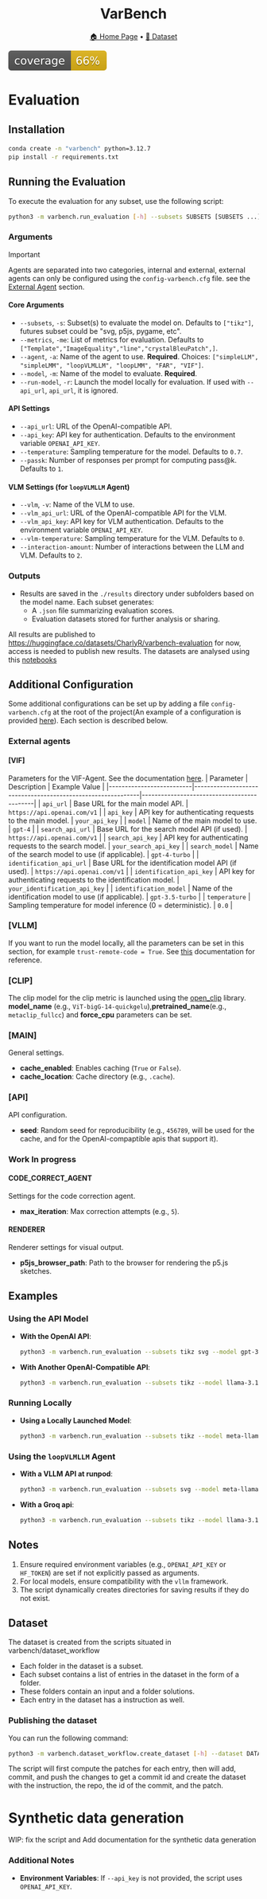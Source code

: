 <h1 align="center">
 VarBench
</h1>

<p align="center">  <a href="https://github.com/VarBench-SE/VarBench">🏠 Home Page</a> • <a href="https://huggingface.co/datasets/CharlyR/varbench">🤗 Dataset</a>   </p>

![](DOC/images/coverage.svg)


# Evaluation

## Installation

```sh
conda create -n "varbench" python=3.12.7
pip install -r requirements.txt
```

## Running the Evaluation


To execute the evaluation for any subset, use the following script:

```sh
python3 -m varbench.run_evaluation [-h] --subsets SUBSETS [SUBSETS ...] --metrics METRICS [METRICS ...] --agent AGENT --model MODEL [--vlm VLM] [--vlm_api_url VLM_API_URL] [--vlm_api_key VLM_API_KEY] [--vlm-temperature VLM_TEMPERATURE] [--interaction-amount INTERACTION_AMOUNT] [--run-model] [--api_url API_URL] [--api_key API_KEY] [--temperature TEMPERATURE] [--passk PASSK]
```


### Arguments

> [!IMPORTANT]  
> Agents are separated into two categories, internal and external, external agents can only be configured using the `config-varbench.cfg` file. see the [External Agent](#external-agents) section.


#### Core Arguments
- `--subsets`, `-s`: Subset(s) to evaluate the model on. Defaults to `["tikz"]`, futures subset could be "svg, p5js, pygame, etc".
- `--metrics`, `-me`: List of metrics for evaluation. Defaults to `["Template","ImageEquality","line","crystalBleuPatch",]`.
- `--agent`, `-a`: Name of the agent to use. **Required**. Choices: `["simpleLLM", "simpleLMM", "loopVLMLLM", "loopLMM", "FAR", "VIF"]`.
- `--model`, `-m`: Name of the model to evaluate. **Required**.
- `--run-model`, `-r`: Launch the model locally for evaluation. If used with `--api_url`, `api_url`, it is ignored.

#### API Settings
- `--api_url`: URL of the OpenAI-compatible API.
- `--api_key`: API key for authentication. Defaults to the environment variable `OPENAI_API_KEY`.
- `--temperature`: Sampling temperature for the model. Defaults to `0.7`.
- `--passk`: Number of responses per prompt for computing pass@k. Defaults to `1`.


#### VLM Settings (for `loopVLMLLM` Agent)
- `--vlm`, `-v`: Name of the VLM to use.
- `--vlm_api_url`: URL of the OpenAI-compatible API for the VLM.
- `--vlm_api_key`: API key for VLM authentication. Defaults to the environment variable `OPENAI_API_KEY`.
- `--vlm-temperature`: Sampling temperature for the VLM. Defaults to `0`.
- `--interaction-amount`: Number of interactions between the LLM and VLM. Defaults to `2`.
### Outputs

- Results are saved in the `./results` directory under subfolders based on the model name. Each subset generates:
  - A `.json` file summarizing evaluation scores.
  - Evaluation datasets stored for further analysis or sharing.

All results are published to https://huggingface.co/datasets/CharlyR/varbench-evaluation for now, access is needed to publish new results.
The datasets are analysed using this [notebooks](/home/creux/Documents/AI/VariabilityBenchmark/notebooks/result_analysis.ipynb)

## Additional Configuration

Some additional configurations can be set up by adding a file `config-varbench.cfg` at the root of the project(An example of a configuration is provided [here](./config-varbench.dev.cfg)).
Each section is described below.

### External agents
#### \[VIF\]
Parameters for the VIF-Agent. See the documentation [here](https://github.com/VarBench-SE/VIFagent).
| Parameter                | Description                                                 | Example Value                              |
|--------------------------|-------------------------------------------------------------|--------------------------------------------|
| `api_url`               | Base URL for the main model API.                            | `https://api.openai.com/v1`                |
| `api_key`               | API key for authenticating requests to the main model.      | `your_api_key`                             |
| `model`                 | Name of the main model to use.                              | `gpt-4`                                    |
| `search_api_url`        | Base URL for the search model API (if used).               | `https://api.openai.com/v1`                |
| `search_api_key`        | API key for authenticating requests to the search model.   | `your_search_api_key`                      |
| `search_model`          | Name of the search model to use (if applicable).           | `gpt-4-turbo`                              |
| `identification_api_url` | Base URL for the identification model API (if used).    | `https://api.openai.com/v1`                |
| `identification_api_key` | API key for authenticating requests to the identification model. | `your_identification_api_key`  |
| `identification_model`   | Name of the identification model to use (if applicable).  | `gpt-3.5-turbo`                            |
| `temperature`           | Sampling temperature for model inference (0 = deterministic). | `0.0`                                      |





### \[VLLM\]
If you want to run the model locally, all the parameters can be set in this section, for example `trust-remote-code = True`.
See [this](https://docs.vllm.ai/en/latest/serving/openai_compatible_server.html#cli-reference) documentation for reference.

### \[CLIP\]
The clip model for the clip metric is launched using the [open_clip](https://github.com/mlfoundations/open_clip) library.  
**model_name** (e.g., `ViT-bigG-14-quickgelu`),**pretrained_name**(e.g., `metaclip_fullcc`) and **force_cpu** parameters can be set.


### \[MAIN\]
General settings.
- **cache_enabled**: Enables caching (`True` or `False`).
- **cache_location**: Cache directory (e.g., `.cache`).

### \[API\]
API configuration.
- **seed**: Random seed for reproducibility (e.g., `456789`, will be used for the cache, and for the OpenAI-compaptible apis that support it).


### Work In progress
  #### CODE_CORRECT_AGENT
  Settings for the code correction agent.
  - **max_iteration**: Max correction attempts (e.g., `5`).

  #### RENDERER
  Renderer settings for visual output.
  - **p5js_browser_path**: Path to the browser for rendering the p5.js sketches.



## Examples

### Using the API Model

- **With the OpenAI API**:
  ```sh
  python3 -m varbench.run_evaluation --subsets tikz svg --model gpt-3.5-turbo --api_key YOUR_API_KEY --agent simpleLLM
  ```

- **With Another OpenAI-Compatible API**:
  ```sh
  python3 -m varbench.run_evaluation --subsets tikz --model llama-3.1-70b-versatile --api_url https://api.groq.com/openai/v1 --api_key $GROQ_API_KEY --temperature 0.7 --passk 5 --agent simpleLLM
  ```

### Running Locally

- **Using a Locally Launched Model**:
  ```sh
  python3 -m varbench.run_evaluation --subsets tikz --model meta-llama/Llama-3.2-1B-Instruct --run-model --temperature 0.9 --passk 3 --agent simpleLLM
  ```

### Using the `loopVLMLLM` Agent

- **With a VLLM API at runpod**:
  ```sh
  python3 -m varbench.run_evaluation --subsets svg --model meta-llama/Llama-3.2-1B-Instruct --api_url https://api.runpod.ai/YOURAPI/openai/v1 --api_key $RUNPOD_API_KEY --vlm llava-hf/llava-1.5-7b-hf --vlm_api_url https://api.runpod.ai/YOURAPI/openai/v1 --vlm_api_key $VLM_RUNPOD_API_KEY --interaction-amount 2 --agent loopVLMLLM
  ```
  
- **With a Groq api**:
  ```sh
  python3 -m varbench.run_evaluation --subsets tikz --model llama-3.1-70b-versatile --api_url https://api.groq.com/openai/v1 --api_key $GROQ_API_KEY --vlm llava-v1.5-7b-4096-preview --vlm_api_url https://api.groq.com/openai/v1 --vlm_api_key $GROQ_API_KEY --interaction-amount 1 --agent loopVLMLLM --passk 1
  ```

## Notes
1. Ensure required environment variables (e.g., `OPENAI_API_KEY` or `HF_TOKEN`) are set if not explicitly passed as arguments.
2. For local models, ensure compatibility with the `vllm` framework.
3. The script dynamically creates directories for saving results if they do not exist.

## Dataset

The dataset is created from the scripts situated in varbench/dataset_workflow

- Each folder in the dataset is a subset.
- Each subset contains a list of entries in the dataset in the form of a folder.
- These folders contain an input and a folder solutions.
- Each entry in the dataset has a instruction as well.


### Publishing the dataset
You can run the following command:

```sh
python3 -m varbench.dataset_workflow.create_dataset [-h] --dataset DATASET
```

The script will first compute the patches for each entry, then will add, commit, and push the changes to get a commit id and create the dataset with the instruction, the repo, the id of the commit, and the patch.

# Synthetic data generation
WIP: fix the script and Add documentation for the synthetic data generation

### Additional Notes
- **Environment Variables**: If `--api_key` is not provided, the script uses `OPENAI_API_KEY`.

